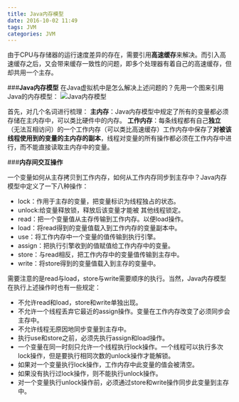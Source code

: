 ```yaml
---
title: Java内存模型
date: 2016-10-02 11:49
tags: JVM
categories: JVM
---
```

由于CPU与存储器的运行速度差异的存在，需要引用**高速缓存**来解决。而引入高速缓存之后，又会带来缓存一致性的问题，即多个处理器有着自己的高速缓存，但却共用一个主存。

###**Java内存模型**
在Java虚拟机中是怎么解决上述问题的？先用一个图来引用Java的内存模型：
![Java内存模型](http://img.blog.csdn.net/20161001235233918)
<!--more-->
首先，对几个名词进行梳理：
**主内存**：Java内存模型中规定了所有的变量都必须存储在主内存中，可以类比硬件中的内存。
**工作内存**：每条线程都有自己**独立**（无法互相访问）的一个工作内存（可以类比高速缓存）工作内存中保存了**对被该线程使用到的变量的主内存的副本**，线程对变量的所有操作都必须在工作内存中进行，而不能直接读取主内存中的变量。

###**内存间交互操作**

一个变量如何从主存拷贝到工作内存，如何从工作内存同步到主存中？Java内存模型中定义了一下八种操作：

 - lock：作用于主存的变量，把变量标识为线程独占的状态。
 - unlock:给变量释放锁，释放后该变量才能被 其他线程锁定。
 - read：把一个变量值从主存传输到工作内存。以便load操作。
 - load：将read得到的变量值载入到工作内存的变量副本中。
 - use：将工作内存中一个变量的值传输到执行引擎。
 - assign：把执行引擎收到的值赋值给工作内存中的变量。
 - store：与read相反，把工作内存中的变量值传输到主存中。
 - write：将store得到的变量值载入到主存的变量中。
 
需要注意的是read与load，store与write需要顺序的执行。当然，Java内存模型在执行上述操作时也有一些规定：

 - 不允许read和load，store和write单独出现。
 - 不允许一个线程丢弃它最近的assign操作。变量在工作内存改变了必须同步会主存中。
 - 不允许线程无原因地同步变量到主存中。
 - 执行use和store之前，必须先执行assign和load操作。
 - 一个变量在同一时刻只允许一个线程执行lock操作。一个线程可以执行多次lock操作，但是要执行相同次数的unlock操作才能解锁。
 - 如果对一个变量执行lock操作，工作内存中此变量的值会被清空。
 - 如果没有执行过lock操作，则不能执行unlock操作。
 - 对一个变量执行unlock操作前，必须通过store和write操作同步此变量到主存中。